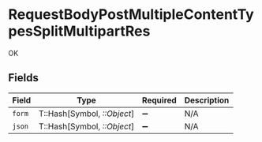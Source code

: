 # RequestBodyPostMultipleContentTypesSplitMultipartRes

OK


## Fields

| Field                       | Type                        | Required                    | Description                 |
| --------------------------- | --------------------------- | --------------------------- | --------------------------- |
| `form`                      | T::Hash[Symbol, *::Object*] | :heavy_minus_sign:          | N/A                         |
| `json`                      | T::Hash[Symbol, *::Object*] | :heavy_minus_sign:          | N/A                         |
